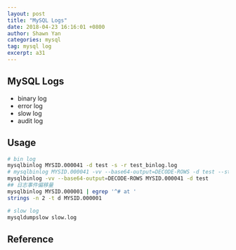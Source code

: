 ```yaml
---
layout: post
title: "MySQL Logs"
date: 2018-04-23 16:16:01 +0800
author: Shawn Yan
categories: mysql
tag: mysql log
excerpt: a31
---
```


## MySQL Logs

- binary log
- error log
- slow log
- audit log

## Usage

```bash
# bin log
mysqlbinlog MYSID.000041 -d test -s -r test_binlog.log
# mysqlbinlog MYSID.000041 -vv --base64-output=DECODE-ROWS -d test --start-position=1120 --stop-position=1919
mysqlbinlog -vv --base64-output=DECODE-ROWS MYSID.000041 -d test
## 日志事件偏移量
mysqlbinlog MYSID.000001 | egrep '^# at '
strings -n 2 -t d MYSID.000001

# slow log
mysqldumpslow slow.log
```


## Reference


